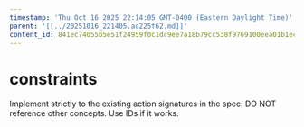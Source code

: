 ```yaml
---
timestamp: 'Thu Oct 16 2025 22:14:05 GMT-0400 (Eastern Daylight Time)'
parent: '[[../20251016_221405.ac225f62.md]]'
content_id: 841ec74055b5e51f24959f0c1dc9ee7a18b79cc538f9769100eea01b1ec0fa15
---
```


# constraints

Implement strictly to the existing action signatures in the spec:
DO NOT reference other concepts. Use IDs if it works.
